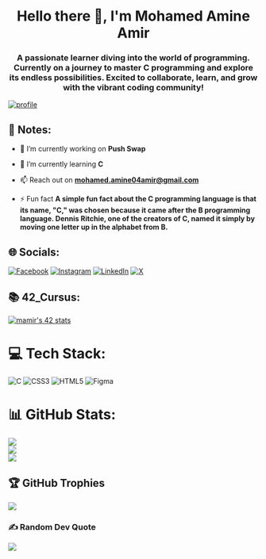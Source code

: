 <h1 align="center">Hello there 👋, I'm Mohamed Amine Amir</h1>
<h3 align="center">A passionate learner diving into the world of programming. Currently on a journey to master C programming and explore its endless possibilities. Excited to collaborate, learn, and grow with the vibrant coding community!</h3>

[![profile](https://visitcount.itsvg.in/api?id=Amine04Amir&label=Profile%20Views&color=12&pretty=true)](https://visitcount.itsvg.in)

## 📍 Notes:

- 🔭 I’m currently working on **Push Swap**

- 🌱 I’m currently learning ****C****

- 📫 Reach out on **mohamed.amine04amir@gmail.com**

- ⚡ Fun fact **A simple fun fact about the C programming language is that its name, "C," was chosen because it came after the B programming language. Dennis Ritchie, one of the creators of C, named it simply by moving one letter up in the alphabet from B.**

## 🌐 Socials:
[![Facebook](https://img.shields.io/badge/Facebook-%231877F2.svg?logo=Facebook&logoColor=white)](https://facebook.com/profile.php?id=100033585816499 ) [![Instagram](https://img.shields.io/badge/Instagram-%23E4405F.svg?logo=Instagram&logoColor=white)](https://instagram.com/mohamed.a.amir) [![LinkedIn](https://img.shields.io/badge/LinkedIn-%230077B5.svg?logo=linkedin&logoColor=white)](https://linkedin.com/in/mohamedamineamir) [![X](https://img.shields.io/badge/X-black.svg?logo=X&logoColor=white)](https://x.com/cardano_class) 

## 📚 42_Cursus:
<a href="https://github.com/oakoudad/badge42"><img src="https://badge.mediaplus.ma/greenbinary/mamir" alt="mamir's 42 stats" /></a>

# 💻 Tech Stack:
![C](https://img.shields.io/badge/c-%2300599C.svg?style=for-the-badge&logo=c&logoColor=white) ![CSS3](https://img.shields.io/badge/css3-%231572B6.svg?style=for-the-badge&logo=css3&logoColor=white) ![HTML5](https://img.shields.io/badge/html5-%23E34F26.svg?style=for-the-badge&logo=html5&logoColor=white) ![Figma](https://img.shields.io/badge/figma-%23F24E1E.svg?style=for-the-badge&logo=figma&logoColor=white)

# 📊 GitHub Stats:
![](https://github-readme-stats.vercel.app/api?username=Amine04Amir&theme=dark&hide_border=false&include_all_commits=false&count_private=false)<br/>
![](https://github-readme-streak-stats.herokuapp.com/?user=Amine04Amir&theme=dark&hide_border=false)<br/>
![](https://github-readme-stats.vercel.app/api/top-langs/?username=Amine04Amir&theme=dark&hide_border=false&include_all_commits=false&count_private=false&layout=compact)

## 🏆 GitHub Trophies
![](https://github-profile-trophy.vercel.app/?username=Amine04Amir&theme=matrix&no-frame=true&no-bg=false&margin-w=4)

### ✍️ Random Dev Quote
![](https://quotes-github-readme.vercel.app/api?type=horizontal&theme=tokyonight)
